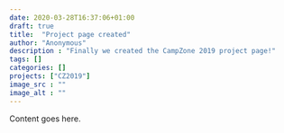 ```yaml
---
date: 2020-03-28T16:37:06+01:00
draft: true
title:  "Project page created"
author: "Anonymous"
description : "Finally we created the CampZone 2019 project page!"
tags: []
categories: []
projects: ["CZ2019"]
image_src : ""
image_alt : ""
---
```


Content goes here.
